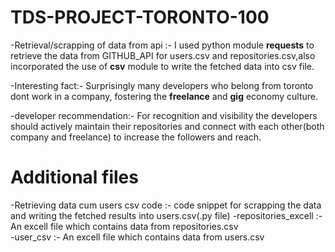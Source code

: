 # TDS-PROJECT-TORONTO-100
-Retrieval/scrapping of data from api :- I used python module **requests** to retrieve the data from GITHUB_API for users.csv and repositories.csv,also incorporated the use of **csv** module to write the fetched data into csv file.

-Interesting fact:- Surprisingly many developers who belong from toronto dont work in a company, fostering the **freelance** and **gig** economy culture.

-developer recommendation:- For recognition and visibility the developers should actively maintain their repositories and connect with each other(both company and freelance) to increase the followers and reach.

# Additional files
-Retrieving data cum users csv code :- code snippet for scrapping the data and writing the fetched results into users.csv(.py file)
-repositories_excell :- An excell file which contains data from repositories.csv  
-user_csv :- An excell file which contains data from users.csv  
